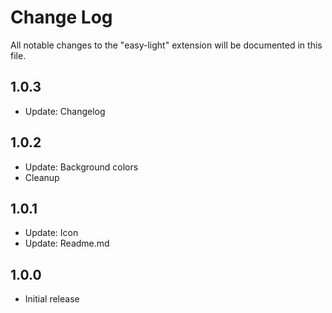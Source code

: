 # Change Log

All notable changes to the "easy-light" extension will be documented in this file.

## 1.0.3
- Update: Changelog
## 1.0.2
- Update: Background colors
- Cleanup
## 1.0.1
- Update: Icon
- Update: Readme.md

## 1.0.0
- Initial release
